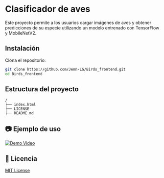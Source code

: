 # Clasificador de aves

Este proyecto permite a los usuarios cargar imágenes de aves y obtener predicciones de su especie utilizando un modelo entrenado con TensorFlow y MobileNetV2.

## Instalación

Clona el repositorio:

   ```bash
   git clone https://github.com/Jenn-LG/Birds_frontend.git
   cd Birds_frontend
   ```

## Estructura del proyecto

```
/
├── index.html
├── LICENSE  
├── README.md
```

## 📷 Ejemplo de uso

[![Demo Video](https://img.shields.io/badge/Video-Demo-red)](https://youtu.be/YrldveePAkg)


## 📜 Licencia

[MIT License](https://github.com/Jenn-LG/clasificador_aves/blob/main/LICENSE)


